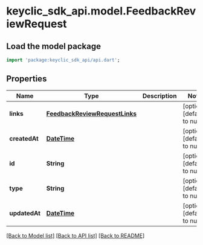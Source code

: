 # keyclic_sdk_api.model.FeedbackReviewRequest

## Load the model package
```dart
import 'package:keyclic_sdk_api/api.dart';
```

## Properties
Name | Type | Description | Notes
------------ | ------------- | ------------- | -------------
**links** | [**FeedbackReviewRequestLinks**](FeedbackReviewRequestLinks.md) |  | [optional] [default to null]
**createdAt** | [**DateTime**](DateTime.md) |  | [optional] [default to null]
**id** | **String** |  | [optional] [default to null]
**type** | **String** |  | [optional] [default to null]
**updatedAt** | [**DateTime**](DateTime.md) |  | [optional] [default to null]

[[Back to Model list]](../README.md#documentation-for-models) [[Back to API list]](../README.md#documentation-for-api-endpoints) [[Back to README]](../README.md)


